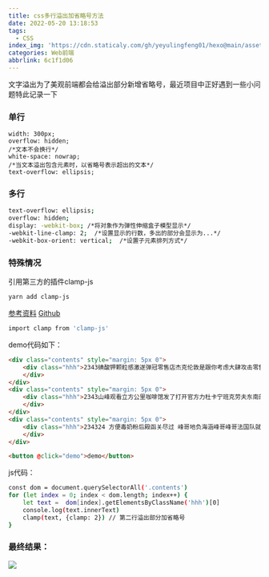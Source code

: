 ```yaml
---
title: css多行溢出加省略号方法
date: 2022-05-20 13:18:53
tags:
  - CSS
index_img: 'https://cdn.staticaly.com/gh/yeyulingfeng01/hexo@main/assets/cover/2022/0405383830.jpg'
categories: Web前端
abbrlink: 6c1f1d06
---
```


文字溢出为了美观前端都会给溢出部分新增省略号，最近项目中正好遇到一些小问题特此记录一下

### 单行

```
width: 300px;
overflow: hidden;
/*文本不会换行*/
white-space: nowrap;
/*当文本溢出包含元素时，以省略号表示超出的文本*/
text-overflow: ellipsis;
```

### 多行

```bash
text-overflow: ellipsis;
overflow: hidden;
display: -webkit-box; /*将对象作为弹性伸缩盒子模型显示*/
-webkit-line-clamp: 2;  /*设置显示的行数，多出的部分会显示为...*/
-webkit-box-orient: vertical;  /*设置子元素排列方式*/
```

### 特殊情况

引用第三方的插件clamp-js

```bash
yarn add clamp-js
```

[参考资料](https://www.npmjs.com/package/clamp-js)  [Github](https://github.com/josephschmitt/Clamp.js)

```bash
import clamp from 'clamp-js'
```

demo代码如下：

```html
<div class="contents" style="margin: 5px 0">
    <div class="hhh">2343碘酸钾颗粒感激遂弹冠零售店杰克伦敦是跟你考虑大肆攻击零售店管理单身狗捩手覆羹发多了发24234
    </div>
</div>
<div class="contents" style="margin: 5px 0">
    <div class="hhh">2343山峰观看立方公里咖啡馆发了打开官方力杜卡宁班克劳夫东南部老地方懒得你布隆方丹播放底部房贷吧24234
    </div>
</div>
<div class="contents" style="margin: 5px 0">
    <div class="hhh">234324 方便毒奶粉后殿函关尽过 峰哥地负海涵峰哥峰哥法国队就感觉峰哥交房后交房234
    </div>
</div>

<button @click="demo">demo</button>
```

js代码：

```bash
const dom = document.querySelectorAll('.contents')
for (let index = 0; index < dom.length; index++) {
    let text =  dom[index].getElementsByClassName('hhh')[0]
    console.log(text.innerText)
    clamp(text, {clamp: 2}) // 第二行溢出部分加省略号
}
```

### 最终结果：

![](https://cdn.staticaly.com/gh/yeyulingfeng01/hexo@main/assets/cover/2022/20210907152240.png)
